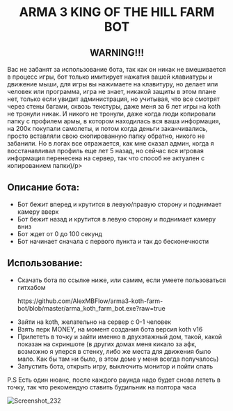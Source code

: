 <h1 align="center">ARMA 3 KING OF THE HILL FARM BOT</h1>

<h2 align="center">WARNING!!!</h2>
<p>Вас не забанят за использование бота, так как он никак не вмешивается в процесс игры, бот только имитирует нажатия вашей клавиатуры и движение мыши, для игры вы нажимаете на клавитуру, но делает или человек или программа, игра не знает, никакой защиты в этом плане нет, только если увидит администрация, но учитывая, что все смотрят через стены багами, сквозь текстуры, даже меня за 6 лет игры на koth не тронули никак. И никого не тронули, даже когда люди копировали папку с профилем армы, в котором находилась вся ваша информация, на 200к покупали самолеты, и потом когда деньги заканчивались, просто вставляли свою скопированную папку обратно, никого не забанили. Но в логах все отражается, как мне сказал админ, когда я восстанавливал профиль еще лет 5 назад, но сейчас вся игровая информация перенесена на сервер, так что способ не актуален с копированием папки)/p>
  
<h2>Описание бота:</h2>
<ul>
  <li>Бот бежит вперед и крутится в левую/правую сторону и поднимает камеру вверх</li>
  <li>Бот бежит назад и крутится в левую сторону и поднимает камеру вниз</li>
  <li>Бот ждет от 0 до 100 секунд</li>
  <li>Бот начинает сначала с первого пункта и так до бесконечности</li>
</ul>

<h2>Использование:</h2>
<ul>
  <li>Скачать бота по ссылке ниже, или самим, если умеете пользоваться гитхабом
    <p>https://github.com/AlexMBFlow/arma3-koth-farm-bot/blob/master/arma_koth_farm_bot.exe?raw=true</p>
  </li>
  <li>Зайти на koth, желательно на сервер с 0-1 человек</li>
  <li>Взять перк MONEY, на момент создания бота версия koth v16</li>
  <li>Прилететь в точку и зайти именно в двухэтажный дом, такой, какой показан на скриншоте (в других домах меня кикало за афк, возможно я уперся в стенку, либо же места для движения было мало. Как бы там ни было, в этом доме у меня всегда получалось)
  </li>
  <li>Запустить бота, открыть игру, выключить монитор и пойти спать</li>
</ul>

P.S Есть один нюанс, после каждого раунда надо будет снова лететь в точку, так что рекомендую ставить будильник на полтора часа

![Screenshot_232](https://user-images.githubusercontent.com/49010409/209466398-65e9397a-f853-4aaa-b6ef-76e7a687635d.png)
